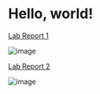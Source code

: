 # Hello, world!

[Lab Report 1](https://<C-rrente>.github.io/<your-lab-reports-repo>/lab-report-1-week-0.html)

![image](https://user-images.githubusercontent.com/71531248/192383935-06865eb3-a64a-4e07-8b2e-8133dd565000.png)

[Lab Report 2](https://github.com/C-rrente/cse15l-lab-reports/edit/main/lab-report-2-week3.md)

![image](https://user-images.githubusercontent.com/71531248/198735951-6c899396-b9f6-4851-b154-d49c2ab8678c.png)
